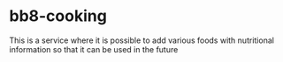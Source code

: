 # bb8-cooking
This is a service where it is possible to add various foods with nutritional information so that it can be used in the future
